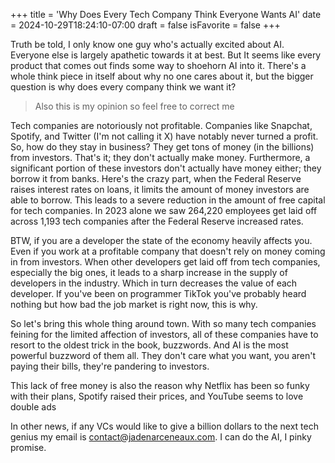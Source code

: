 +++
title = 'Why Does Every Tech Company Think Everyone Wants AI'
date = 2024-10-29T18:24:10-07:00
draft = false
isFavorite = false
+++

Truth be told, I only know one guy who's actually excited about AI. Everyone else is largely apathetic towards it at best. But It seems like every product that comes out finds some way to shoehorn AI into it. There's a whole think piece in itself about why no one cares about it, but the bigger question is why does every company think we want it?

> Also this is my opinion so feel free to correct me

Tech companies are notoriously not profitable. Companies like Snapchat, Spotify, and Twitter (I'm not calling it X) have notably never turned a profit. So, how do they stay in business? They get tons of money (in the billions) from investors. That's it; they don't actually make money. Furthermore, a significant portion of these investors don't actually have money either; they borrow it from banks. Here's the crazy part, when the Federal Reserve raises interest rates on loans, it limits the amount of money investors are able to borrow. This leads to a severe reduction in the amount of free capital for tech companies. In 2023 alone we saw 264,220 employees get laid off across 1,193 tech companies after the Federal Reserve increased rates.

BTW, if you are a developer the state of the economy heavily affects you. Even if you work at a profitable company that doesn't rely on money coming in from investors. When other developers get laid off from tech companies, especially the big ones, it leads to a sharp increase in the supply of developers in the industry. Which in turn decreases the value of each developer. If you've been on programmer TikTok you've probably heard nothing but how bad the job market is right now, this is why. 

So let's bring this whole thing around town. With so many tech companies feining for the limited affection of investors, all of these companies have to resort to the oldest trick in the book, buzzwords. And AI is the most powerful buzzword of them all. They don't care what you want, you aren't paying their bills, they're pandering to investors.

This lack of free money is also the reason why Netflix has been so funky with their plans, Spotify raised their prices, and YouTube seems to love double ads

In other news, if any VCs would like to give a billion dollars to the next tech genius my email is contact@jadenarceneaux.com. I can do the AI, I pinky promise.
